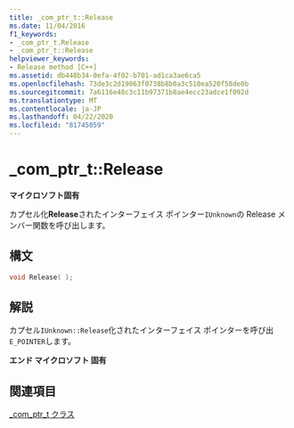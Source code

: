 ```yaml
---
title: _com_ptr_t::Release
ms.date: 11/04/2016
f1_keywords:
- _com_ptr_t.Release
- _com_ptr_t::Release
helpviewer_keywords:
- Release method [C++]
ms.assetid: db448b34-0efa-4f02-b701-ad1ca3ae6ca5
ms.openlocfilehash: 73de3c2d19063f0738b8b0a3c510ea520f58de0b
ms.sourcegitcommit: 7a6116e48c3c11b97371b8ae4ecc23adce1f092d
ms.translationtype: MT
ms.contentlocale: ja-JP
ms.lasthandoff: 04/22/2020
ms.locfileid: "81745059"
---
```

# <a name="_com_ptr_trelease"></a>_com_ptr_t::Release

**マイクロソフト固有**

カプセル化**Release**されたインターフェイス ポインター`IUnknown`の Release メンバー関数を呼び出します。

## <a name="syntax"></a>構文

```cpp
void Release( );
```

## <a name="remarks"></a>解説

カプセル`IUnknown::Release`化されたインターフェイス ポインターを呼び出`E_POINTER`します。

**エンド マイクロソフト 固有**

## <a name="see-also"></a>関連項目

[_com_ptr_t クラス](../cpp/com-ptr-t-class.md)
